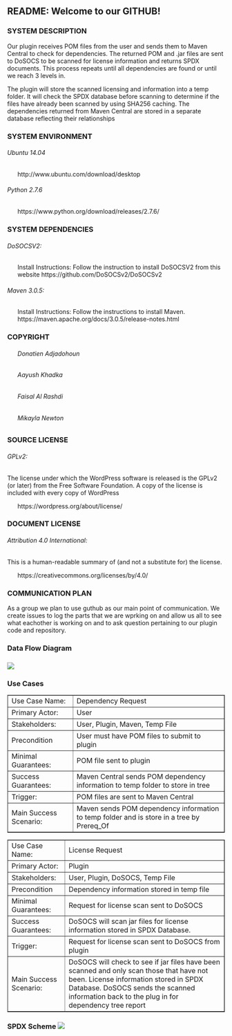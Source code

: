 <h2>README: Welcome to our GITHUB!</h2>

<h3>SYSTEM DESCRIPTION</h3> 
  <p>Our plugin receives POM files from the user and sends them to Maven Central to check for dependencies. The returned POM and .jar files are sent to DoSOCS to be scanned for license information and returns SPDX documents. This process repeats until all dependencies are found or until we reach 3 levels in.</p>

<p>The plugin will store the scanned licensing and  information into a temp folder. It will check the SPDX database before scanning to determine if the files have already been scanned by using SHA256 caching. The dependencies returned from Maven Central are stored in a separate database reflecting their relationships</p>  
  
<h3>SYSTEM ENVIRONMENT</h3>
 <h6>Ubuntu 14.04</h6>
  <ul><p>http://www.ubuntu.com/download/desktop </p></ul>
 <h6>Python 2.7.6</h6>
    <ul><p>https://www.python.org/download/releases/2.7.6/</p></ul>
 
 <h3>SYSTEM DEPENDENCIES</h3>
 <h6>DoSOCSV2:</h6>
   <ul><p>Install Instructions:  Follow the instruction to install DoSOCSV2 from this website              https://github.com/DoSOCSv2/DoSOCSv2</p></ul>
 <h6>Maven 3.0.5:</h6>
   <ul><p>Install Instructions: Follow the instructions to install Maven. https://maven.apache.org/docs/3.0.5/release-notes.html</p></ul>
  
<h3>COPYRIGHT</h3>
  <ul><h6>Donatien Adjadohoun</h6></ul>
  <ul><h6>Aayush Khadka</h6></ul>
  <ul><h6>Faisal Al Rashdi</h6></ul>
  <ul><h6>Mikayla Newton</h6></ul>
  
<h3>SOURCE LICENSE</h3>
   <h6>GPLv2:</h6> <p>The license under which the WordPress software is released is the GPLv2 (or later) from the Free Software           Foundation. A copy of the license is included with every copy of WordPress</p>
  <ul>https://wordpress.org/about/license/</ul>
  
<h3>DOCUMENT LICENSE</h3>
  <h6>Attribution 4.0 International:</h6> <p>This is a human-readable summary of (and not a substitute for) the license.</p>
  <ul> https://creativecommons.org/licenses/by/4.0/</ul>
  
<h3>COMMUNICATION PLAN</h3>

  <p>As a group we plan to use guthub as our main point of communication. We create issues to log the parts that we are wprking on and   allow us all to see what eachother is working on and to ask question pertaining to our plugin code and repository.</p>

<h3>Data Flow Diagram<h3>
<img src = "https://cloud.githubusercontent.com/assets/16999040/13802468/413ed47e-eb0a-11e5-9b46-60d9177057b9.png"></img>

<h3>Use Cases</h3>
<table border="1" style="width:100%">
  <tr>
    <td>Use Case Name:</td>
    <td>Dependency Request</td> 
  </tr>
  <tr>
    <td>Primary Actor:</td>
    <td>User</td> 
  </tr>
  <tr>
    <td>Stakeholders:</td>
    <td>User, Plugin, Maven, Temp File</td> 
  </tr>
  <tr>
    <td>Precondition</td>
    <td>User must have POM files to submit to plugin</td> 
  </tr>
  <tr>
    <td>Minimal Guarantees:</td>
    <td>POM file sent to plugin </td> 
  </tr>
  <tr>
    <td>Success Guarantees:</td>
    <td>Maven Central sends POM dependency information to temp folder to store in tree</td> 
  </tr>
  <tr>
    <td>Trigger:</td>
    <td>POM files are sent to Maven Central</td> 
  </tr>
  <tr>
    <td>Main Success Scenario:</td>
    <td>Maven sends POM dependency information to temp folder and is store in a tree by Prereq_Of</td> 
  </tr>
</table>

<table border="1" style="width:100%">
  <tr>
    <td>Use Case Name:</td>
    <td>License Request</td> 
  </tr>
  <tr>
    <td>Primary Actor:</td>
    <td>Plugin</td> 
  </tr>
  <tr>
    <td>Stakeholders:</td>
    <td>User, Plugin, DoSOCS, Temp File</td> 
  </tr>
  <tr>
    <td>Precondition</td>
    <td>Dependency information stored in temp file</td> 
  </tr>
  <tr>
    <td>Minimal Guarantees:</td>
    <td>Request for license scan sent to DoSOCS</td> 
  </tr>
  <tr>
    <td>Success Guarantees:</td>
    <td>DoSOCS will scan jar files for license information stored in SPDX Database.</td> 
  </tr>
  <tr>
    <td>Trigger:</td>
    <td>Request for license scan sent to DoSOCS from plugin</td> 
  </tr>
  <tr>
    <td>Main Success Scenario:</td>
    <td>DoSOCS will check to see if jar files have been scanned and only scan those that have not been. License information stored in SPDX Database. DoSOCS sends the scanned information back to the plug in for dependency tree report</td> 
  </tr>
</table>

<h3> SPDX Scheme </3>
<img src = "https://cloud.githubusercontent.com/assets/16908431/13798237/3d7990c2-eae2-11e5-8b4a-361832e60f8e.PNG"></img>
